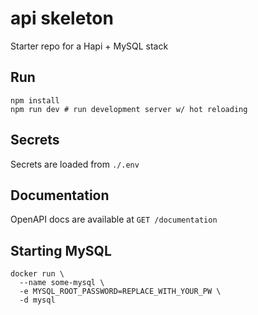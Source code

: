 # api skeleton

Starter repo for a Hapi + MySQL stack

## Run

```
npm install
npm run dev # run development server w/ hot reloading
```

## Secrets

Secrets are loaded from `./.env`

## Documentation

OpenAPI docs are available at `GET /documentation`

## Starting MySQL

```
docker run \
  --name some-mysql \
  -e MYSQL_ROOT_PASSWORD=REPLACE_WITH_YOUR_PW \
  -d mysql
```
